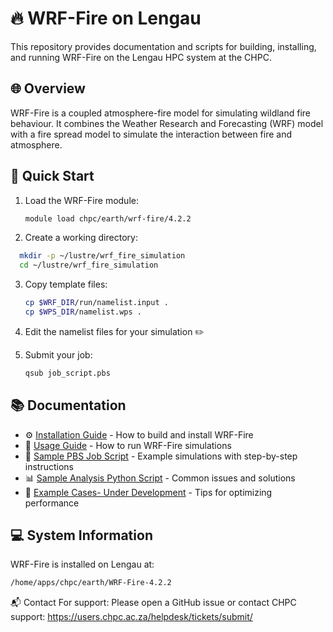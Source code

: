 # 🔥 WRF-Fire on Lengau

This repository provides documentation and scripts for building, installing, and running WRF-Fire on the Lengau HPC system at the CHPC.

## 🌐 Overview

WRF-Fire is a coupled atmosphere-fire model for simulating wildland fire behaviour. It combines the Weather Research and Forecasting (WRF) model with a fire spread model to simulate the interaction between fire and atmosphere.

## 🚀 Quick Start

1. Load the WRF-Fire module:
   ```bash
   module load chpc/earth/wrf-fire/4.2.2
   ```

2. Create a working directory:
```bash
  mkdir -p ~/lustre/wrf_fire_simulation
  cd ~/lustre/wrf_fire_simulation
```

3. Copy template files:
   ```bash
   cp $WRF_DIR/run/namelist.input .
   cp $WPS_DIR/namelist.wps .
   ```

4. Edit the namelist files for your simulation ✏️

5. Submit your job:
   ```bash
   qsub job_script.pbs
   ```

## 📚 Documentation

- ⚙️ [Installation Guide](docs/installation.md) - How to build and install WRF-Fire
- 📖 [Usage Guide](docs/user_guide.md) - How to run WRF-Fire simulations
- 📜 [Sample PBS Job Script](docs/sample_job_script.pbs) - Example simulations with step-by-step instructions
- 📊 [Sample Analysis Python Script](docs/sample_analysis.py) - Common issues and solutions
- 🚧 [Example Cases- Under Development](docs/example_cases.md) - Tips for optimizing performance

## 💻 System Information

WRF-Fire is installed on Lengau at:
```bash
/home/apps/chpc/earth/WRF-Fire-4.2.2
```

📬 Contact For support:
Please open a GitHub issue or contact CHPC support: https://users.chpc.ac.za/helpdesk/tickets/submit/
